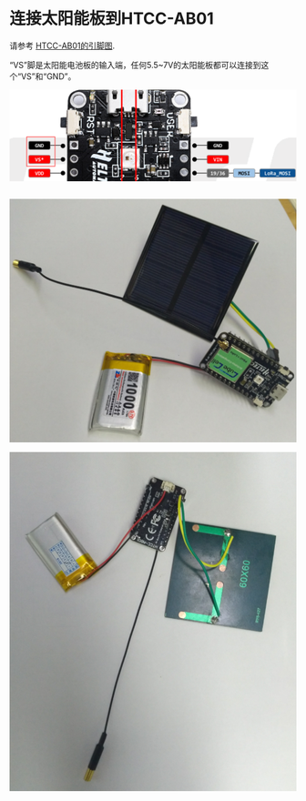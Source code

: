 # 连接太阳能板到HTCC-AB01

请参考 [HTCC-AB01的引脚图](http://resource.heltec.cn/download/CubeCell/DevBoard/HTCC-AB01_PinoutDiagram.pdf).

“VS”脚是太阳能电池板的输入端，任何5.5~7V的太阳能板都可以连接到这个“VS”和“GND”。

![](img/solar_panel/03.png)

``` Note:: 太阳能电池板不能作为整个系统的动力源，因此必须使用可充电的锂电池。CubeCell HTCC-AB01开发板上已经集成了电池和太阳能电池板管理系统。

```

![](img/solar_panel/01.png)



![](img/solar_panel/02.png)